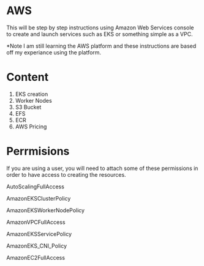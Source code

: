 # AWS
This will be step by step instructions using Amazon Web Services console to create and launch services such as EKS or something simple as a VPC. 

*Note I am still learning the AWS platform and these instructions are based off my experiance using the platform.

# Content 

1. EKS creation
2. Worker Nodes
3. S3 Bucket
4. EFS
5. ECR
6. AWS Pricing

# Perrmisions 
If you are using a user, you will need to attach some of these permissions in order to have access to creating the resources. 

  AutoScalingFullAccess
  
  AmazonEKSClusterPolicy
  
  AmazonEKSWorkerNodePolicy
  
  AmazonVPCFullAccess
  
  AmazonEKSServicePolicy
  
  AmazonEKS_CNI_Policy
  
  AmazonEC2FullAccess
  
